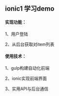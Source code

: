 <h2>ionic1 学习demo</h2>
<h4>实现功能：</h4>
<p> 1、用户登陆</p>
<p> 2、从后台获取对item列表</p>
<h4>使用技术：</h4>
<p> 1、gulp构建自动化前端</p>
<p> 2、ionic实现前端界面</p>
<p> 3、实用API与后台通信</p>
